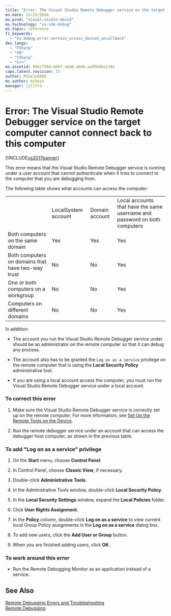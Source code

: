```yaml
---
title: "Error: The Visual Studio Remote Debugger service on the target computer cannot connect back to this computer | Microsoft Docs"
ms.date: 11/15/2016
ms.prod: "visual-studio-dev14"
ms.technology: "vs-ide-debug"
ms.topic: reference
f1_keywords: 
  - "vs.debug.error.service_access_denied_oncallback"
dev_langs: 
  - "FSharp"
  - "VB"
  - "CSharp"
  - "C++"
ms.assetid: 89ecf99d-66bf-4da0-a840-aa95b0be1702
caps.latest.revision: 15
author: MikeJo5000
ms.author: mikejo
manager: jillfra
---
```

# Error: The Visual Studio Remote Debugger service on the target computer cannot connect back to this computer
[!INCLUDE[vs2017banner](../includes/vs2017banner.md)]

This error means that the Visual Studio Remote Debugger service is running under a user account that cannot authenticate when it tries to connect to the computer that you are debugging from.  
  
 The following table shows what accounts can access the computer:  
  
|||||  
|-|-|-|-|  
||LocalSystem account|Domain account|Local accounts that have the same username and password on both computers|  
|Both computers on the same domain|Yes|Yes|Yes|  
|Both computers on domains that have two-way trust|No|No|Yes|  
|One or both computers on a workgroup|No|No|Yes|  
|Computers on different domains|No|No|Yes|  
  
 In addition:  
  
-   The account you run the Visual Studio Remote Debugger service under should be an administrator on the remote computer so that it can debug any process.  
  
-   The account also has to be granted the `Log on as a service` privilege on the remote computer that is using the **Local Security Policy** administrative tool.  
  
-   If you are using a local account access the computer, you must run the Visual Studio Remote Debugger service under a local account.  
  
### To correct this error  
  
1. Make sure the Visual Studio Remote Debugger service is correctly set up on the remote computer. For more information, see [Set Up the Remote Tools on the Device](http://msdn.microsoft.com/library/90f45630-0d26-4698-8c1f-63f85a12db9c).  
  
2. Run the remote debugger service under an account that can access the debugger host computer, as shown in the previous table.  
  
### To add "Log on as a service" privilege  
  
1. On the **Start** menu, choose **Control Panel**.  
  
2. In Control Panel, choose **Classic View**, if necessary.  
  
3. Double-click **Administrative Tools**.  
  
4. In the Administrative Tools window, double-click **Local Security Policy**.  
  
5. In the **Local Security Settings** window, expand the **Local Policies** folder.  
  
6. Click **User Rights Assignment**.  
  
7. In the **Policy** column, double-click **Log on as a service** to view current local Group Policy assignments in the **Log on as a service** dialog box.  
  
8. To add new users, click the **Add User or Group** button.  
  
9. When you are finished adding users, click **OK**.  
  
### To work around this error  
  
-   Run the Remote Debugging Monitor as an application instead of a service.  
  
## See Also  
 [Remote Debugging Errors and Troubleshooting](../debugger/remote-debugging-errors-and-troubleshooting.md)   
 [Remote Debugging](../debugger/remote-debugging.md)
